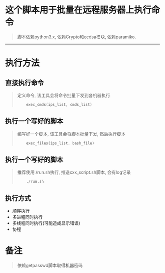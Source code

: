 # 这个脚本用于批量在远程服务器上执行命令
> 脚本依赖python3.x, 依赖Crypto和ecdsa模块, 依赖paramiko.


-------------------------------------------
# 执行方法

## 直接执行命令
> 定义命令, 该工具会将命令批量下发到各机器执行
> ```python
>     exec_cmds(ips_list, cmds_list)
> ```

## 执行一个写好的脚本
> 编写好一个脚本, 该工具会将脚本批量下发, 然后执行脚本
> ```python
>     exec_files(ips_list, bash_file)
> ```

## 执行一个写好的脚本
> 推荐使用./run.sh执行, 推送xxx_script.sh脚本, 会有log记录
> ```python
>     ./run.sh
> ```

## 执行方式
> 
- 顺序执行
- 多进程同时执行
- 多线程同时执行(可能造成显示错误)
- 协程


# 备注
> 依赖getpasswd脚本取得机器密码
